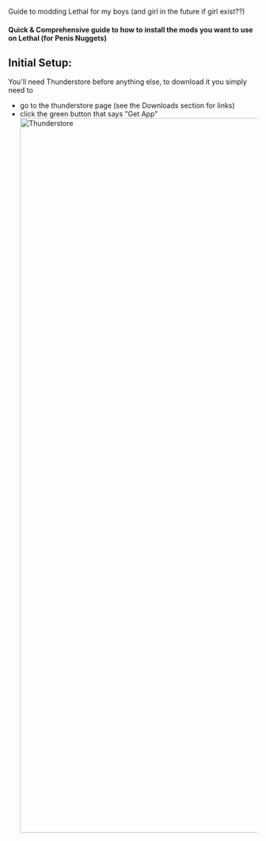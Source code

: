 Guide to modding Lethal for my boys (and girl in the future if girl exist??)

#### Quick & Comprehensive guide to how to install the mods you want to use on Lethal (for Penis Nuggets)

## Initial Setup:
You'll need Thunderstore before anything else, to download it you simply need to 
- go to the thunderstore page (see the Downloads section for links)
- click the green button that says "Get App" <img width="1568" height="1444" alt="Thunderstore" src="https://github.com/user-attachments/assets/8a8a2fa5-5f13-4894-99df-72cbefb1dbea" />



